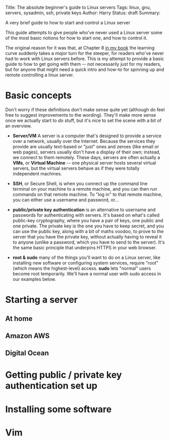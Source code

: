 Title: The absolute beginner's guide to Linux servers
Tags: linux, gnu, servers, sysadmin, ssh, private keys
Author: Harry
Status: draft
Summary: <p>A very brief guide to how to start and control a Linux server</p>

This guide attempts to give people who've never used a Linux server some
of the most basic notions for how to start one, and how to control it.

The original reason for it was that, at Chapter 8 
[in my book](http://chimera.labs.oreilly.com/books/1234000000754/ch08.html) the
learning curve suddenly takes a *major* turn for the steeper, for readers
who've never had to work with Linux servers before.  This is my attempt to
provide a basic guide to how to get going with them -- not necessarily just
for my readers, but for anyone that might need a quick intro and how-to for
spinning up and remote controlling a linux server.


# Basic concepts

Don't worry if these definitions don't make sense quite yet (although do feel
free to suggest improvements to the wording).  They'll make more sense once we
actually start to *do* stuff, but it's nice to set the scene with a bit of
an overview.

* **Server/VM** A server is a computer that's designed to provide a service
  over a network, usually over the Internet. Because the services they provide
  are usually text-based or "just" ones and zeroes (like email or web pages),
  servers usually don't have a display of their own; instead, we connect to them
  remotely. These days, servers are often actually a **VMs**, or **Virtual
  Machine** -- one physical server hosts several virtual servers, but the
  virtual servers behave as if they were totally independent machines.

* **SSH**, or Secure Shell, is when you connect up the command line terminal on
  your machine to a remote machine, and you can then run commands on that
  remote machine.  To "log in" to that remote machine, you can either use a
  username and password, or...

* **public/private key authentication** is an alternative to username and
  passwords for authenticating with servers.  It's based on what's called
  public-key cryptography, where you have a pair of keys, one public and 
  one private.  The private key is the one you have to keep secret, and you
  can use the public key, along with a bit of maths voodoo, to prove to the
  server that you have the private key, without actually having to reveal
  it to anyone (unlike a password, which you have to send to the server).
  It's the same basic principle that underpins HTTPS in your web browser.
  
* **root & sudo** many of the things you'll want to do on a Linux server,
  like installing new software or configuring system services, require
  "root" (which means the highest-level) access.  **sudo** lets "normal"
  users become root temporarily.  We'll have a normal user with sudo access
  in our examples below.


# Starting a server

## At home

## Amazon AWS

## Digital Ocean


# Getting public / private key authentication set up


# Installing some software


# Vim


